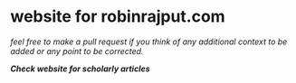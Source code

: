 # website for robinrajput.com
_feel free to make a pull request if you think of any additional context to be added or any point to be corrected._

_**Check website for scholarly articles**_